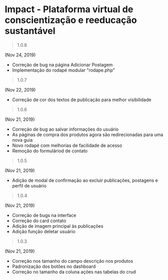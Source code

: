 # Impact - Plataforma virtual de conscientização e reeducação sustantável

> 1.0.8

(Nov 24, 2019)

- Correção de bug na página Adicionar Postagem
- Implementação do rodapé modular "rodape.php"

> 1.0.7

(Nov 22, 2019)

- Correção de cor dos textos de publicação para melhor visibilidade

> 1.0.6

(Nov 21, 2019)

- Correção de bug ao salvar informações do usuário
- As páginas de compra dos produtos agora são redirecionadas para uma nova guia
- Novo rodapé com melhorias de facilidade de acesso
- Remoção do formuláriod de contato

> 1.0.5

(Nov 21, 2019)

- Adição de modal de confirmação ao excluir publicações, postagens e perfil de usuário

> 1.0.4

(Nov 21, 2019)

- Correção de bugs na interface
- Correção do card contato
- Adição de imagem principal às publicações
- Adição função deletar usuário

> 1.0.3

(Nov 21, 2019)

- Correção nos tamanho do campo descrição nos produtos
- Padronização dos botões no dashboard
- Correção no tamanho da coluna ações nas tabelas do crud
